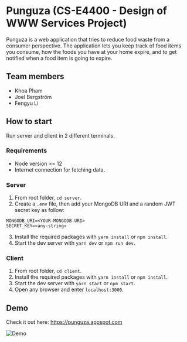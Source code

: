 # Punguza (CS-E4400 - Design of WWW Services Project)

Punguza is a web application that tries to reduce food waste from a consumer perspective. The application lets you keep track of food items you consume, how the foods you have at your home expire, and to get notified when a food item is going to expire.

## Team members

- Khoa Pham
- Joel Bergström
- Fengyu Li

## How to start

Run server and client in 2 different terminals.

### Requirements

- Node version >= 12
- Internet connection for fetching data.

### Server

1. From root folder, `cd server`.
2. Create a `.env` file, then add your MongoDB URI and a random JWT secret key as follow:

```
MONGODB_URI=<YOUR-MONGODB-URI>
SECRET_KEY=<any-string>
```

3. Install the required packages with `yarn install` or `npm install`.
4. Start the dev server with `yarn dev` or `npm run dev`.

### Client

1. From root folder, `cd client`.
2. Install the required packages with `yarn install` or `npm install`.
3. Start the dev server with `yarn start` or `npm start`.
4. Open any browser and enter `localhost:3000`.

## Demo

Check it out here: https://punguza.appspot.com

![Demo](demo.gif)

